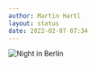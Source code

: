 ```yaml
---
author: Martin Hartl
layout: status
date: 2022-02-07 07:34
---
```


![Night in Berlin](https://share.hartl.co/pictures/2022-02-07.jpg)